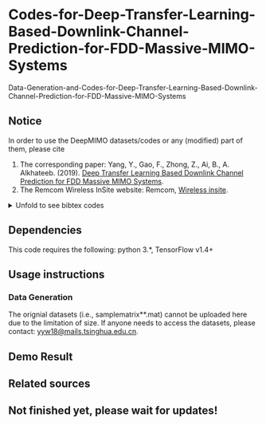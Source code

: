 # Codes-for-Deep-Transfer-Learning-Based-Downlink-Channel-Prediction-for-FDD-Massive-MIMO-Systems
Data-Generation-and-Codes-for-Deep-Transfer-Learning-Based-Downlink-Channel-Prediction-for-FDD-Massive-MIMO-Systems

## Notice
In order to use the DeepMIMO datasets/codes or any (modified) part of them, please cite
1. The corresponding paper: Yang, Y., Gao, F., Zhong, Z., Ai, B., A. Alkhateeb. (2019). [Deep Transfer Learning Based Downlink Channel Prediction for FDD Massive MIMO Systems](https://arxiv.org/abs/1912.12265).
2. The Remcom Wireless InSite website: Remcom, [Wireless insite](https://www.remcom.com/wireless-insite).
<details>
<summary>Unfold to see bibtex codes</summary>
<pre><code>
@article{yang2019deep,
  title={Deep Transfer Learning Based Downlink Channel Prediction for FDD Massive MIMO Systems},
  author={Y. Yang and F. Gao and Z. Zhong and B. Ai  and A. Alkhateeb},
  journal={arXiv preprint arXiv:1912.12265},
  year={2019}
}
@unpublished{timmurphy,
title={Remcom Wireless InSite},
note = {\url{https://www.remcom.com/wireless-insite-em-propagation-software}}
}
</code></pre>
</details>

## Dependencies
This code requires the following: python 3.*, TensorFlow v1.4+


## Usage instructions

### Data Generation
The orignial datasets (i.e., samplematrix**.mat) cannot be uploaded here due to the limitation of size. If anyone needs to access the datasets, please contact: yyw18@mails.tsinghua.edu.cn.

## Demo Result

## Related sources

## Not finished yet, please wait for updates!
